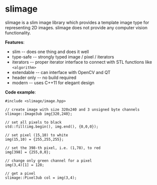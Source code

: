 slimage
=======

slimage is a slim image library which provides a template image type for representing 2D images. slimage does not provide any computer vision functionality.

**Features**:

 * slim -- does one thing and does it well
 * type-safe -- strongly typed image / pixel / iterators
 * iterators -- proper iterator interface to connect with STL functions like `<algorithm>`
 * extendable -- can interface with OpenCV and QT
 * header only -- no build required
 * modern -- uses C++11 for elegant design

**Code example**:

```
#include <slimage/image.hpp>

// create image with size 320x240 and 3 unsigned byte channels
slimage::Image3ub img{320,240};

// set all pixels to black
std::fill(img.begin(), img.end(), {0,0,0});

// set pixel (15,10) to white
img(15,10) = {255,255,255};

// set the 398-th pixel, i.e. (1,78), to red
img[398] = {255,0,0};

// change only green channel for a pixel
img(3,4)[1] = 128;

// get a pixel
slimage::Pixel3ub col = img(3,4);

```
